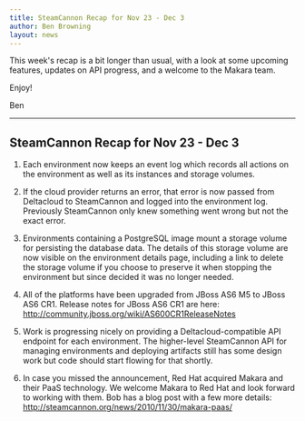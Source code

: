 ```yaml
---
title: SteamCannon Recap for Nov 23 - Dec 3
author: Ben Browning
layout: news
---
```


This week's recap is a bit longer than usual, with a look at some
upcoming features, updates on API progress, and a welcome to the
Makara team.

Enjoy!

Ben

________________

## SteamCannon Recap for Nov 23 - Dec 3

1) Each environment now keeps an event log which records all actions
on the environment as well as its instances and storage volumes.

2) If the cloud provider returns an error, that error is now passed
from Deltacloud to SteamCannon and logged into the environment
log. Previously SteamCannon only knew something went wrong but not the
exact error.

3) Environments containing a PostgreSQL image mount a storage volume
for persisting the database data. The details of this storage volume
are now visible on the environment details page, including a link to
delete the storage volume if you choose to preserve it when stopping
the environment but since decided it was no longer needed.

4) All of the platforms have been upgraded from JBoss AS6 M5 to JBoss
AS6 CR1. Release notes for JBoss AS6 CR1 are here:  
<http://community.jboss.org/wiki/AS600CR1ReleaseNotes>

5) Work is progressing nicely on providing a Deltacloud-compatible API
endpoint for each environment. The higher-level SteamCannon API for
managing environments and deploying artifacts still has some design
work but code should start flowing for that shortly.

6) In case you missed the announcement, Red Hat acquired Makara and
their PaaS technology. We welcome Makara to Red Hat and look forward
to working with them. Bob has a blog post with a few more details:  
<http://steamcannon.org/news/2010/11/30/makara-paas/>
